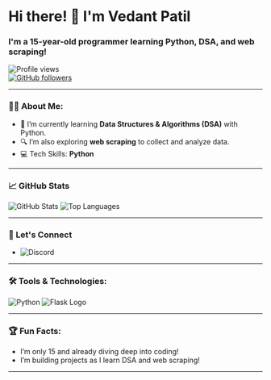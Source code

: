 # Hi there! 👋 I'm Vedant Patil 

### I'm a 15-year-old programmer learning Python, DSA, and web scraping!

![Profile views](https://komarev.com/ghpvc/?username=Vedant0109&color=blue)  
[![GitHub followers](https://img.shields.io/github/followers/Vedant0109?label=Follow&style=social)](https://github.com/Vedant0109)

---

### 👨‍💻 About Me:
- 🌱 I’m currently learning **Data Structures & Algorithms (DSA)** with Python.
- 🔍 I’m also exploring **web scraping** to collect and analyze data.
- 💻 Tech Skills: **Python**

---

### 📈 GitHub Stats
![GitHub Stats](https://github-readme-stats.vercel.app/api?username=Vedant0109&show_icons=true&theme=radical)
![Top Languages](https://github-readme-stats.vercel.app/api/top-langs/?username=Vedant0109&layout=compact&theme=radical)

---

### 🔗 Let's Connect
- ![Discord](https://img.shields.io/badge/Discord-vedant__0109-7289DA?style=flat&logo=discord&logoColor=white)

---

### 🛠️ Tools & Technologies:
![Python](https://img.shields.io/badge/-Python-blue?style=flat&logo=python&logoColor=white)
![Flask Logo](https://link-to-flask-logo.png)

---

### 🏆 Fun Facts:
- I’m only 15 and already diving deep into coding!
- I’m building projects as I learn DSA and web scraping!

---
